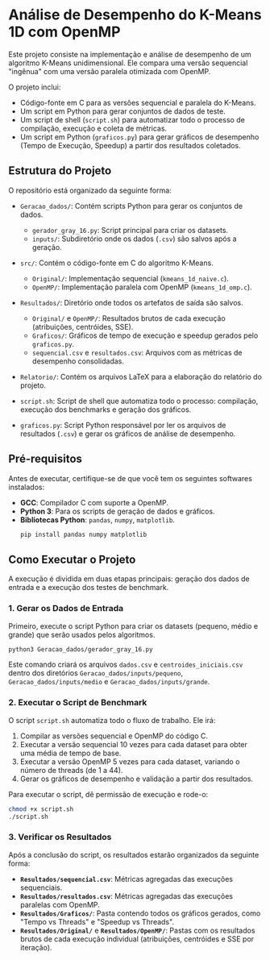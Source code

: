 # Análise de Desempenho do K-Means 1D com OpenMP

Este projeto consiste na implementação e análise de desempenho de um algoritmo K-Means unidimensional. Ele compara uma versão sequencial "ingênua" com uma versão paralela otimizada com OpenMP.

O projeto inclui:
*   Código-fonte em C para as versões sequencial e paralela do K-Means.
*   Um script em Python para gerar conjuntos de dados de teste.
*   Um script de shell (`script.sh`) para automatizar todo o processo de compilação, execução e coleta de métricas.
*   Um script em Python (`graficos.py`) para gerar gráficos de desempenho (Tempo de Execução, Speedup) a partir dos resultados coletados.

## Estrutura do Projeto

O repositório está organizado da seguinte forma:

*   `Geracao_dados/`: Contém scripts Python para gerar os conjuntos de dados.
    *   `gerador_gray_16.py`: Script principal para criar os datasets.
    *   `inputs/`: Subdiretório onde os dados (`.csv`) são salvos após a geração.

*   `src/`: Contém o código-fonte em C do algoritmo K-Means.
    *   `Original/`: Implementação sequencial (`kmeans_1d_naive.c`).
    *   `OpenMP/`: Implementação paralela com OpenMP (`kmeans_1d_omp.c`).

*   `Resultados/`: Diretório onde todos os artefatos de saída são salvos.
    *   `Original/` e `OpenMP/`: Resultados brutos de cada execução (atribuições, centróides, SSE).
    *   `Graficos/`: Gráficos de tempo de execução e speedup gerados pelo `graficos.py`.
    *   `sequencial.csv` e `resultados.csv`: Arquivos com as métricas de desempenho consolidadas.

*   `Relatorio/`: Contém os arquivos LaTeX para a elaboração do relatório do projeto.

*   `script.sh`: Script de shell que automatiza todo o processo: compilação, execução dos benchmarks e geração dos gráficos.

*   `graficos.py`: Script Python responsável por ler os arquivos de resultados (`.csv`) e gerar os gráficos de análise de desempenho.

## Pré-requisitos

Antes de executar, certifique-se de que você tem os seguintes softwares instalados:

*   **GCC**: Compilador C com suporte a OpenMP.
*   **Python 3**: Para os scripts de geração de dados e gráficos.
*   **Bibliotecas Python**: `pandas`, `numpy`, `matplotlib`.
    ```bash
    pip install pandas numpy matplotlib
    ```

## Como Executar o Projeto

A execução é dividida em duas etapas principais: geração dos dados de entrada e a execução dos testes de benchmark.

### 1. Gerar os Dados de Entrada

Primeiro, execute o script Python para criar os datasets (pequeno, médio e grande) que serão usados pelos algoritmos.

```bash
python3 Geracao_dados/gerador_gray_16.py
```

Este comando criará os arquivos `dados.csv` e `centroides_iniciais.csv` dentro dos diretórios `Geracao_dados/inputs/pequeno`, `Geracao_dados/inputs/medio` e `Geracao_dados/inputs/grande`.

### 2. Executar o Script de Benchmark

O script `script.sh` automatiza todo o fluxo de trabalho. Ele irá:
1.  Compilar as versões sequencial e OpenMP do código C.
2.  Executar a versão sequencial 10 vezes para cada dataset para obter uma média de tempo de base.
3.  Executar a versão OpenMP 5 vezes para cada dataset, variando o número de threads (de 1 a 44).
4.  Gerar os gráficos de desempenho e validação a partir dos resultados.

Para executar o script, dê permissão de execução e rode-o:

```bash
chmod +x script.sh
./script.sh
```

### 3. Verificar os Resultados

Após a conclusão do script, os resultados estarão organizados da seguinte forma:
*   **`Resultados/sequencial.csv`**: Métricas agregadas das execuções sequenciais.
*   **`Resultados/resultados.csv`**: Métricas agregadas das execuções paralelas com OpenMP.
*   **`Resultados/Graficos/`**: Pasta contendo todos os gráficos gerados, como "Tempo vs Threads" e "Speedup vs Threads".
*   **`Resultados/Original/`** e **`Resultados/OpenMP/`**: Pastas com os resultados brutos de cada execução individual (atribuições, centróides e SSE por iteração).